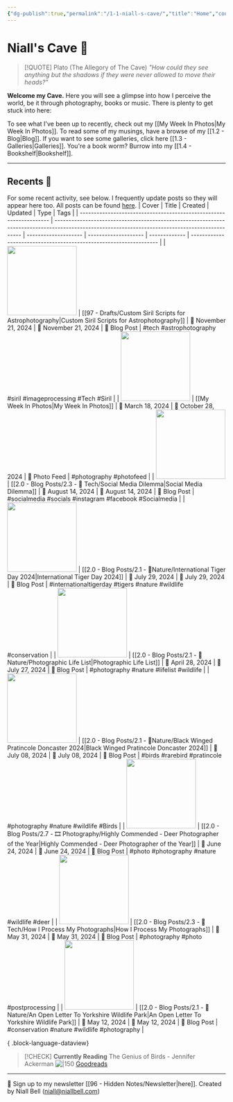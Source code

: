 ```yaml
---
{"dg-publish":true,"permalink":"/1-1-niall-s-cave/","title":"Home","contentClasses":"cards cards-cols-3 cards-cover cards-cover-no-border cards-title-hide-icons","tags":["gardenEntry"],"noteIcon":null,"created":"2024-04-07T21:59:11.083+01:00","updated":"2024-11-08T15:59:05.214+00:00"}
---
```


# Niall's Cave 🦇 

> [!QUOTE] Plato (The Allegory of The Cave)
> *"How could they see anything but the shadows if they were never allowed to move their heads?"*

**Welcome my Cave.** Here you will see a glimpse into how I perceive the world, be it through photography, books or music. There is plenty to get stuck into here:

To see what I've been up to recently, check out my [[My Week In Photos\|My Week In Photos]].
To read some of my musings, have a browse of my [[1.2 - Blog\|Blog]].
If you want to see some galleries, click here [[1.3 - Galleries\|Galleries]].
You're a book worm? Burrow into my [[1.4 - Bookshelf\|Bookshelf]].

---

## Recents 📝

For some recent activity, see below. I frequently update posts so they will appear here too. All posts can be found [here](https://niallbell.com/blog).
| Cover                                                               | Title                                                                                                                                            | Created              | Updated              | Type          | Tags                                                               |
| ------------------------------------------------------------------- | ------------------------------------------------------------------------------------------------------------------------------------------------ | -------------------- | -------------------- | ------------- | ------------------------------------------------------------------ |
| <img src='https://i.imgur.com/iS00PeC.jpeg' style='height:160px;'/> | [[97 - Drafts/Custom Siril Scripts for Astrophotography\|Custom Siril Scripts for Astrophotography]]                                          | 📅 November 21, 2024 | 🔄 November 21, 2024 | 💭 Blog Post  | #tech #astrophotography #siril #imageprocessing #Tech #Siril       |
| <img src='https://i.imgur.com/t3pESMu.jpeg' style='height:160px;'/> | [[My Week In Photos\|My Week In Photos]]                                                                                                      | 📅 March 18, 2024    | 🔄 October 28, 2024  | 💭 Photo Feed | #photography #photofeed                                            |
| <img src='https://i.imgur.com/9wUq3cS.jpg' style='height:160px;'/>  | [[2.0 - Blog Posts/2.3 - 💾 Tech/Social Media Dilemma\|Social Media Dilemma]]                                                                 | 📅 August 14, 2024   | 🔄 August 14, 2024   | 💭 Blog Post  | #socialmedia #socials #instagram #facebook #Socialmedia            |
| <img src='https://i.imgur.com/BiYriQv.png' style='height:160px;'/>  | [[2.0 - Blog Posts/2.1 - 🌱Nature/International Tiger Day 2024\|International Tiger Day 2024]]                                                | 📅 July 29, 2024     | 🔄 July 29, 2024     | 💭 Blog Post  | #internationaltigerday #tigers #nature #wildlife #conservation     |
| <img src='https://i.imgur.com/7VfFNPl.jpeg' style='height:160px;'/> | [[2.0 - Blog Posts/2.1 - 🌱Nature/Photographic Life List\|Photographic Life List]]                                                            | 📅 April 28, 2024    | 🔄 July 27, 2024     | 💭 Blog Post  | #photography #nature #lifelist #wildlife                           |
| <img src='https://i.imgur.com/IJUcoJt.jpeg' style='height:160px;'/> | [[2.0 - Blog Posts/2.1 - 🌱Nature/Black Winged Pratincole Doncaster 2024\|Black Winged Pratincole Doncaster 2024]]                            | 📅 July 08, 2024     | 🔄 July 08, 2024     | 💭 Blog Post  | #birds #rarebird #pratincole #photography #nature #wildlife #Birds |
| <img src='https://i.imgur.com/8bzvnWQ.png' style='height:160px;'/>  | [[2.0 - Blog Posts/2.7 - 🎞️ Photography/Highly Commended - Deer Photographer of the Year\|Highly Commended - Deer Photographer of the Year]] | 📅 June 24, 2024     | 🔄 June 24, 2024     | 💭 Blog Post  | #photo #photography #nature #wildlife #deer                        |
| <img src='https://i.imgur.com/jo6fK8O.jpeg' style='height:160px;'/> | [[2.0 - Blog Posts/2.3 - 💾 Tech/How I Process My Photographs\|How I Process My Photographs]]                                                 | 📅 May 31, 2024      | 🔄 May 31, 2024      | 💭 Blog Post  | #photography #photo #postprocessing                                |
| <img src='https://i.imgur.com/1pQK9Zn.jpeg' style='height:160px;'/> | [[2.0 - Blog Posts/2.1 - 🌱Nature/An Open Letter To Yorkshire Wildlife Park\|An Open Letter To Yorkshire Wildlife Park]]                      | 📅 May 12, 2024      | 🔄 May 12, 2024      | 💭 Blog Post  | #conservation #nature #wildlife #photography                       |

{ .block-language-dataview}

>[!CHECK] **Currently Reading**
>The Genius of Birds - Jennifer Ackerman
>![|150](https://images-na.ssl-images-amazon.com/images/S/compressed.photo.goodreads.com/books/1445790452i/25938481.jpg)
>[Goodreads](https://www.goodreads.com/book/show/25938481-the-genius-of-birds)


---
📧 Sign up to my newsletter [[96 - Hidden Notes/Newsletter\|here]].
Created by Niall Bell (niall@niallbell.com)

